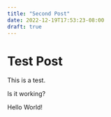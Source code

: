 ```yaml
---
title: "Second Post"
date: 2022-12-19T17:53:23-08:00
draft: true
---
```

# Test Post

This is a test.

Is it working?

Hello World!
